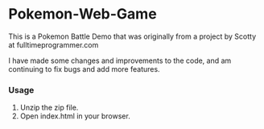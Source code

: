 # Pokemon-Web-Game

This is a Pokemon Battle Demo that was originally from a project by Scotty at fulltimeprogrammer.com

I have made some changes and improvements to the code, and am continuing to fix bugs and add more features.

### Usage

1. Unzip the zip file.
2. Open index.html in your browser.


